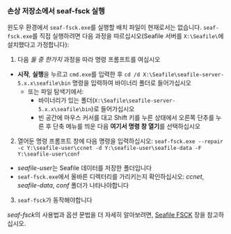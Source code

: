 ### 손상 저장소에서 seaf-fsck 실행 ###

윈도우 환경에서 `seaf-fsck.exe`를 실행할 배치 파일이 현재로서는 없습니다.
`seaf-fsck.exe`를 직접 실행하려면 다음 과정을 따르십시오(Seafile 서버를 `X:\Seafile\`에 설치했다고 가정합니다):

1. 다음 *둘 중 한가지* 과정을 따라 명령 프롬프트를 여십시오
- **시작**, **실행**을 누르고 `cmd.exe`를 입력한 후 `cd /d X:\Seafile\seafile-server-5.x.x\seafile\bin` 명령을 입력하여 바이너리 폴더로 들어가십시오
  - 또는 파일 탐색기에서:
    * 바이너리가 있는 폴더(`X:\Seafile\seafile-server-5.x.x\seafile\bin`)로 들어가십시오
    * 빈 공간에 마우스 커서를 대고 Shift 키를 누른 상태에서 오른쪽 단추를 누른 후 단축 메뉴를 띄운 다음 **여기서 명령 창 열기**를 선택하십시오
2. 열어둔 명령 프롬프트 창에 다음 명령을 입력하십시오: `seaf-fsck.exe --repair -c Y:\seafile-user\ccnet -d Y:\seafile-user\seafile-data -F Y:\seafile-user\conf`
  - *seafile-user*는 Seafile 데이터를 저장한 폴더입니다
  - `seaf-fsck.exe`에서 올바른 디렉터리를 가리키는지 확인하십시오: *ccnet*, *seafile-data*, *conf* 폴더가 나타나야합니다
3. `seaf-fsck`가 동작해야합니다

*seaf-fsck*의 사용법과 옵션 문법을 더 자세히 알아보려면, [Seafile FSCK](../maintain/seafile_fsck.md) 장을 참고하십시오.

